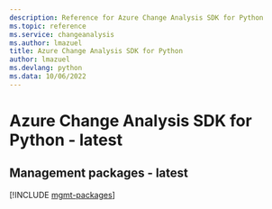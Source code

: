 ```yaml
---
description: Reference for Azure Change Analysis SDK for Python
ms.topic: reference
ms.service: changeanalysis
ms.author: lmazuel
title: Azure Change Analysis SDK for Python
author: lmazuel
ms.devlang: python
ms.data: 10/06/2022
---
```

# Azure Change Analysis SDK for Python - latest

## Management packages - latest
[!INCLUDE [mgmt-packages](change-analysis-mgmt-index.md)]